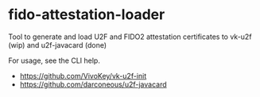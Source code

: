 # fido-attestation-loader

Tool to generate and load U2F and FIDO2 attestation certificates to vk-u2f (wip) and u2f-javacard (done)

For usage, see the CLI help.

- https://github.com/VivoKey/vk-u2f-init
- https://github.com/darconeous/u2f-javacard
